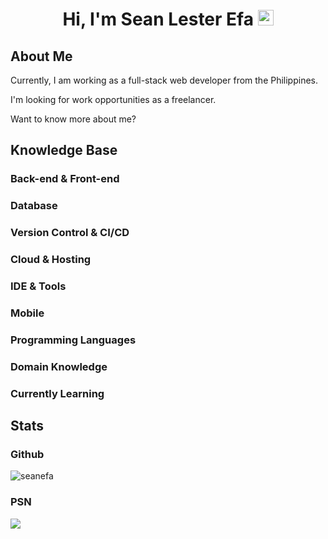 <h1 align="center">Hi, I'm Sean Lester Efa <img src="https://media.giphy.com/media/hvRJCLFzcasrR4ia7z/giphy.gif" width="25px"></h1>

## About Me <img src="https://media.giphy.com/media/QssGEmpkyEOhBCb7e1/giphy.gif" width="17px">

Currently, I am working as a full-stack web developer from the Philippines.

I'm looking for work opportunities as a freelancer.

Want to know more about me? 

## Knowledge Base <img src="https://media.giphy.com/media/QssGEmpkyEOhBCb7e1/giphy.gif" width="17px">

### Back-end & Front-end
### Database
### Version Control & CI/CD
### Cloud & Hosting
### IDE & Tools
### Mobile
### Programming Languages
### Domain Knowledge
### Currently Learning

## Stats <img src="https://media.giphy.com/media/QssGEmpkyEOhBCb7e1/giphy.gif" width="17px">
### Github
<p align="left"> <img src="https://komarev.com/ghpvc/?username=seanefa&label=Profile%20Views&color=42b7ff&style=flat" alt="seanefa" /> </p>

### PSN
<a href="https://psnprofiles.com/LakerGeek06"><img src="https://card.psnprofiles.com/1/LakerGeek06.png" border="0"></a>